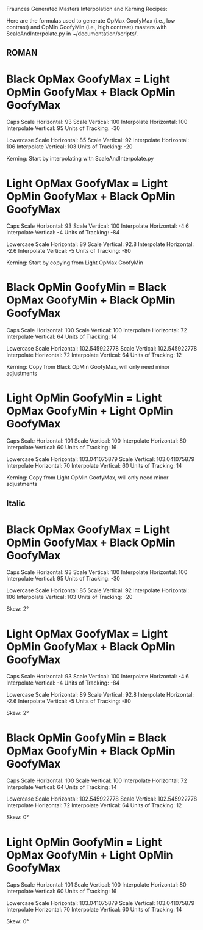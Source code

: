Fraunces Generated Masters Interpolation and Kerning Recipes:

Here are the formulas used to generate OpMax GoofyMax (i.e., low contrast) and OpMin GoofyMin (i.e., high contrast) masters with ScaleAndInterpolate.py in ~/documentation/scripts/.

## ROMAN ##

# Black OpMax GoofyMax = Light OpMin GoofyMax + Black OpMin GoofyMax

Caps
Scale Horizontal: 93
Scale Vertical: 100
Interpolate Horizontal: 100
Interpolate Vertical: 95
Units of Tracking: -30

Lowercase
Scale Horizontal: 85
Scale Vertical: 92
Interpolate Horizontal: 106
Interpolate Vertical: 103
Units of Tracking: -20

Kerning: Start by interpolating with ScaleAndInterpolate.py

# Light OpMax GoofyMax = Light OpMin GoofyMax + Black OpMin GoofyMax

Caps
Scale Horizontal: 93
Scale Vertical: 100
Interpolate Horizontal: -4.6
Interpolate Vertical: -4
Units of Tracking: -84

Lowercase
Scale Horizontal: 89
Scale Vertical: 92.8
Interpolate Horizontal: -2.6
Interpolate Vertical: -5
Units of Tracking: -80

Kerning: Start by copying from Light OpMax GoofyMin

# Black OpMin GoofyMin = Black OpMax GoofyMin + Black OpMin GoofyMax

Caps
Scale Horizontal: 100
Scale Vertical: 100
Interpolate Horizontal: 72
Interpolate Vertical: 64
Units of Tracking: 14

Lowercase
Scale Horizontal: 102.545922778
Scale Vertical: 102.545922778
Interpolate Horizontal: 72
Interpolate Vertical: 64
Units of Tracking: 12

Kerning: Copy from Black OpMin GoofyMax, will only need minor adjustments

# Light OpMin GoofyMin = Light OpMax GoofyMin + Light OpMin GoofyMax

Caps
Scale Horizontal: 101
Scale Vertical: 100
Interpolate Horizontal: 80
Interpolate Vertical: 60
Units of Tracking: 16

Lowercase
Scale Horizontal: 103.041075879
Scale Vertical: 103.041075879
Interpolate Horizontal: 70
Interpolate Vertical: 60
Units of Tracking: 14

Kerning: Copy from Light OpMin GoofyMax, will only need minor adjustments


## Italic ##

# Black OpMax GoofyMax = Light OpMin GoofyMax + Black OpMin GoofyMax

Caps
Scale Horizontal: 93
Scale Vertical: 100
Interpolate Horizontal: 100
Interpolate Vertical: 95
Units of Tracking: -30

Lowercase
Scale Horizontal: 85
Scale Vertical: 92
Interpolate Horizontal: 106
Interpolate Vertical: 103
Units of Tracking: -20

Skew: 2°

# Light OpMax GoofyMax = Light OpMin GoofyMax + Black OpMin GoofyMax

Caps
Scale Horizontal: 93
Scale Vertical: 100
Interpolate Horizontal: -4.6
Interpolate Vertical: -4
Units of Tracking: -84

Lowercase
Scale Horizontal: 89
Scale Vertical: 92.8
Interpolate Horizontal: -2.6
Interpolate Vertical: -5
Units of Tracking: -80

Skew: 2°

# Black OpMin GoofyMin = Black OpMax GoofyMin + Black OpMin GoofyMax

Caps
Scale Horizontal: 100
Scale Vertical: 100
Interpolate Horizontal: 72
Interpolate Vertical: 64
Units of Tracking: 14

Lowercase
Scale Horizontal: 102.545922778
Scale Vertical: 102.545922778
Interpolate Horizontal: 72
Interpolate Vertical: 64
Units of Tracking: 12

Skew: 0°

# Light OpMin GoofyMin = Light OpMax GoofyMin + Light OpMin GoofyMax

Caps
Scale Horizontal: 101
Scale Vertical: 100
Interpolate Horizontal: 80
Interpolate Vertical: 60
Units of Tracking: 16

Lowercase
Scale Horizontal: 103.041075879
Scale Vertical: 103.041075879
Interpolate Horizontal: 70
Interpolate Vertical: 60
Units of Tracking: 14

Skew: 0°